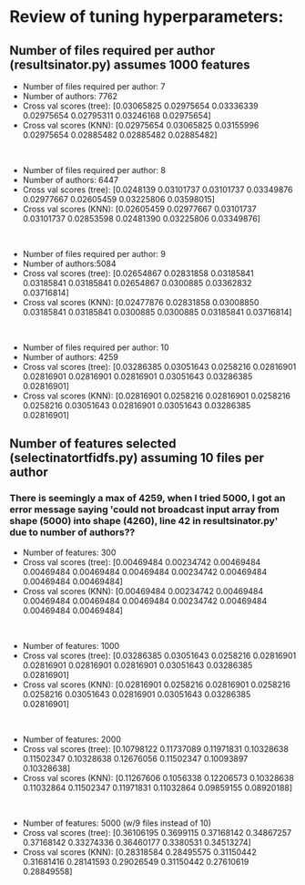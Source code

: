 # Review of tuning hyperparameters:

## Number of files required per author (resultsinator.py) assumes  1000 features

- Number of files required per author: 7  
- Number of authors: 7762  
- Cross val scores (tree): [0.03065825 0.02975654 0.03336339 0.02975654 0.02795311 0.03246168 0.02975654]  
- Cross val scores (KNN):  [0.02975654 0.03065825 0.03155996 0.02975654 0.02885482 0.02885482 0.02885482]  
<br>

- Number of files required per author: 8  
- Number of authors: 6447  
- Cross val scores (tree): [0.0248139  0.03101737 0.03101737 0.03349876 0.02977667 0.02605459 0.03225806 0.03598015]  
- Cross val scores (KNN):  [0.02605459 0.02977667 0.03101737 0.03101737 0.02853598 0.02481390 0.03225806 0.03349876]  
<br>

- Number of files required per author: 9  
- Number of authors:5084  
- Cross val scores (tree): [0.02654867 0.02831858 0.03185841 0.03185841 0.03185841 0.02654867 0.0300885  0.03362832 0.03716814]  
- Cross val scores (KNN):  [0.02477876 0.02831858 0.03008850  0.03185841 0.03185841 0.0300885 0.0300885  0.03185841 0.03716814]  
<br>

- Number of files required per author: 10  
- Number of authors: 4259  
- Cross val scores (tree): [0.03286385 0.03051643 0.0258216  0.02816901 0.02816901 0.02816901 0.02816901 0.03051643 0.03286385 0.02816901]  
- Cross val scores (KNN):  [0.02816901 0.0258216  0.02816901 0.0258216  0.0258216  0.03051643 0.02816901 0.03051643 0.03286385 0.02816901]  

## Number of features selected (selectinatortfidfs.py) assuming 10 files per author

### There is seemingly a max of 4259, when I tried 5000, I got an error message saying 'could not broadcast input array from shape (5000) into shape (4260), line 42 in resultsinator.py' due to number of authors??

- Number of features: 300  
- Cross val scores (tree): [0.00469484 0.00234742 0.00469484 0.00469484 0.00469484 0.00469484 0.00234742 0.00469484 0.00469484 0.00469484]  
- Cross val scores (KNN):  [0.00469484 0.00234742 0.00469484 0.00469484 0.00469484 0.00469484 0.00234742 0.00469484 0.00469484 0.00469484]  
<br>

- Number of features: 1000  
- Cross val scores (tree): [0.03286385 0.03051643 0.0258216  0.02816901 0.02816901 0.02816901 0.02816901 0.03051643 0.03286385 0.02816901]  
- Cross val scores (KNN):  [0.02816901 0.0258216  0.02816901 0.0258216  0.0258216  0.03051643 0.02816901 0.03051643 0.03286385 0.02816901]  
<br>

- Number of features: 2000  
- Cross val scores (tree): [0.10798122 0.11737089 0.11971831 0.10328638 0.11502347 0.10328638 0.12676056 0.11502347 0.10093897 0.10328638]  
- Cross val scores (KNN):  [0.11267606 0.1056338  0.12206573 0.10328638 0.11032864 0.11502347 0.11971831 0.11032864 0.09859155 0.08920188]  
<br>

- Number of features: 5000 (w/9 files instead of 10)  
- Cross val scores (tree): [0.36106195 0.3699115  0.37168142 0.34867257 0.37168142 0.33274336 0.36460177 0.3380531  0.34513274]  
- Cross val scores (KNN):  [0.28318584 0.28495575 0.31150442 0.31681416 0.28141593 0.29026549 0.31150442 0.27610619 0.28849558]
  